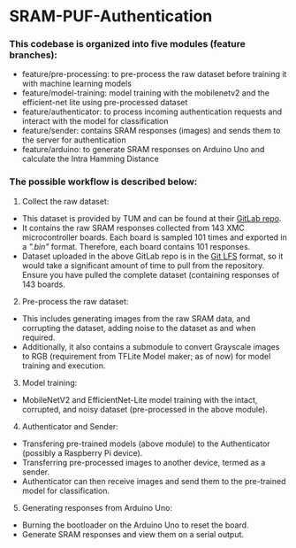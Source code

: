 # SRAM-PUF-Authentication

### This codebase is organized into five modules (feature branches):

* feature/pre-processing: to pre-process the raw dataset before training it with machine learning models
* feature/model-training: model training with the mobilenetv2 and the efficient-net lite using pre-processed dataset
* feature/authenticator: to process incoming authentication requests and interact with the model for classification
* feature/sender: contains SRAM responses (images) and sends them to the server for authentication
* feature/arduino: to generate SRAM responses on Arduino Uno and calculate the Intra Hamming Distance

### The possible workflow is described below: 

1. Collect the raw dataset:
*  This dataset is provided by TUM and can be found at their [GitLab repo](https://gitlab.lrz.de/tueisec/PQAS/-/tree/master/matlab/datasets/SRAMxmc16/data).
*  It contains the raw SRAM responses collected from 143 XMC microcontroller boards. Each board is sampled 101 times and exported in a <em>".bin"</em> format. Therefore, each board contains 101 responses. 
*  Dataset uploaded in the above GitLab repo is in the [Git LFS](https://git-lfs.com/) format, so it would take a significant amount of time to pull from the repository. Ensure you have pulled the complete dataset (containing responses of 143 boards.

2. Pre-process the raw dataset:
*  This includes generating images from the raw SRAM data, and corrupting the dataset, adding noise to the dataset as and when required.
*  Additionally, it also contains a submodule to convert Grayscale images to RGB (requirement from TFLite Model maker; as of now) for model training and execution.

3. Model training:
*  MobileNetV2 and EfficientNet-Lite model training with the intact, corrupted, and noisy dataset (pre-processed in the above module).

4. Authenticator and Sender:
*  Transfering pre-trained models (above module) to the Authenticator (possibly a Raspberry Pi device).
*  Transferring pre-processed images to another device, termed as a sender.
*  Authenticator can then receive images and send them to the pre-trained model for classification.

5. Generating responses from Arduino Uno:
*  Burning the bootloader on the Arduino Uno to reset the board.
*  Generate SRAM responses and view them on a serial output.


